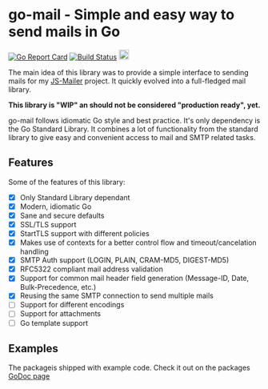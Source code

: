 # go-mail - Simple and easy way to send mails in Go

[![Go Report Card](https://goreportcard.com/badge/github.com/wneessen/go-mail)](https://goreportcard.com/report/github.com/wneessen/go-mail) [![Build Status](https://api.cirrus-ci.com/github/wneessen/go-mail.svg)](https://cirrus-ci.com/github/wneessen/go-mail) <a href="https://ko-fi.com/D1D24V9IX"><img src="https://uploads-ssl.webflow.com/5c14e387dab576fe667689cf/5cbed8a4ae2b88347c06c923_BuyMeACoffee_blue.png" height="20" alt="buy ma a coffee"></a>

The main idea of this library was to provide a simple interface to sending mails for
my [JS-Mailer](https://github.com/wneessen/js-mailer) project. It quickly evolved into a 
full-fledged mail library.

**This library is "WIP" an should not be considered "production ready", yet.**

go-mail follows idiomatic Go style and best practice. It's only dependency is the Go Standard Library.
It combines a lot of functionality from the standard library to give easy and convenient access to
mail and SMTP related tasks.

## Features
Some of the features of this library:
* [X] Only Standard Library dependant
* [X] Modern, idiomatic Go
* [X] Sane and secure defaults
* [X] SSL/TLS support
* [X] StartTLS support with different policies
* [X] Makes use of contexts for a better control flow and timeout/cancelation handling
* [X] SMTP Auth support (LOGIN, PLAIN, CRAM-MD5, DIGEST-MD5)
* [X] RFC5322 compliant mail address validation
* [X] Support for common mail header field generation (Message-ID, Date, Bulk-Precedence, etc.)
* [X] Reusing the same SMTP connection to send multiple mails
* [ ] Support for different encodings
* [ ] Support for attachments
* [ ] Go template support

## Examples
The packageis shipped with example code. Check it out on the packages 
[GoDoc page](https://pkg.go.dev/github.com/wneessen/go-mail#pkg-examples) 